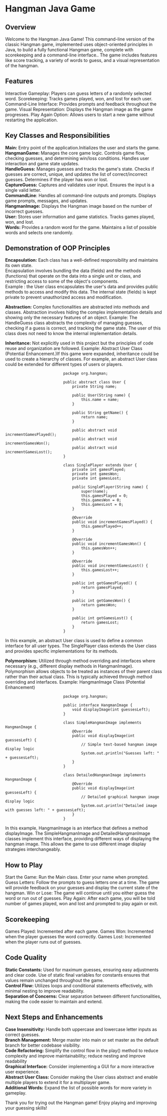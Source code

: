 # Hangman Java Game

## Overview
Welcome to the Hangman Java Game! This command-line version of the classic Hangman game, implemented uses object-oriented principles in Java, to build a fully functional Hangman game, complete with scorekeeping and a command-line interface.. The game includes features like score tracking, a variety of words to guess, and a visual representation of the hangman.

## Features
Interactive Gameplay: Players can guess letters of a randomly selected word.
Scorekeeping: Tracks games played, won, and lost for each user.
Command-Line Interface: Provides prompts and feedback throughout the game.
Visual Representation: Displays the Hangman image as the game progresses.
Play Again Option: Allows users to start a new game without restarting the application.

## Key Classes and Responsibilities
**Main:** Entry point of the application.Initializes the user and starts the game.                       
**HangmanGame:** Manages the core game logic. Controls game flow, checking guesses, and determining win/loss conditions. Handles user interaction and game state updates.              
**HandleGuess:** Manages guesses and tracks the game's state. Checks if guesses are correct, unique, and updates the list of correct/incorrect guesses. Determines if the player has won or lost.              
**CaptureGuess:** Captures and validates user input. Ensures the input is a single valid letter.                
**CommandLine**: Handles all command-line outputs and prompts. Displays game prompts, messages, and updates.              
**HangmanImage:** Displays the Hangman image based on the number of incorrect guesses.                  
**User:** Stores user information and game statistics. Tracks games played, won, and lost.                            
**Words:** Provides a random word for the game. Maintains a list of possible words and selects one randomly.                                    

## Demonstration of OOP Principles
**Encapsulation:** Each class has a well-defined responsibility and maintains its own state.                            
Encapsulation involves bundling the data (fields) and the methods (functions) that operate on the data into a single unit or class, and restricting access to some of the object's components.    
Example :  the User class encapsulates the user's data and provides public methods to access and modify this data. The internal state (fields) is kept private to prevent unauthorized access and modification.     

**Abstraction:** Complex functionalities are abstracted into methods and classes. 
Abstraction involves hiding the complex implementation details and showing only the necessary features of an object.
Example: The HandleGuess class abstracts the complexity of managing guesses, checking if a guess is correct, and tracking the game state. The user of this class does not need to know the internal implementation details.

**Inheritance:** Not explicitly used in this project but the principles of code reuse and organization are followed. 
Example: Abstract User Class (Potential Enhancement.)If this game were expanded, inheritance could be used to create a hierarchy of classes. For example, an abstract User class could be extended for different types of users or players.

                              package org.hangman;
                              
                              public abstract class User {
                                  private String name;
                              
                                  public User(String name) {
                                      this.name = name;
                                  }
                              
                                  public String getName() {
                                      return name;
                                  }
                              
                                  public abstract void incrementGamesPlayed();
                                  public abstract void incrementGamesWon();
                                  public abstract void incrementGamesLost();
                              }
                              
                              class SinglePlayer extends User {
                                  private int gamesPlayed;
                                  private int gamesWon;
                                  private int gamesLost;
                              
                                  public SinglePlayer(String name) {
                                      super(name);
                                      this.gamesPlayed = 0;
                                      this.gamesWon = 0;
                                      this.gamesLost = 0;
                                  }
                              
                                  @Override
                                  public void incrementGamesPlayed() {
                                      this.gamesPlayed++;
                                  }
                              
                                  @Override
                                  public void incrementGamesWon() {
                                      this.gamesWon++;
                                  }
                              
                                  @Override
                                  public void incrementGamesLost() {
                                      this.gamesLost++;
                                  }
                              
                                  public int getGamesPlayed() {
                                      return gamesPlayed;
                                  }
                              
                                  public int getGamesWon() {
                                      return gamesWon;
                                  }
                              
                                  public int getGamesLost() {
                                      return gamesLost;
                                  }
                              }
In this example, an abstract User class is used to define a common interface for all user types. The SinglePlayer class extends the User class and provides specific implementations for its methods.

**Polymorphism:** Utilized through method overriding and interfaces where necessary (e.g., different display methods in HangmanImage).                             
Polymorphism allows objects to be treated as instances of their parent class rather than their actual class. This is typically achieved through method overriding and interfaces.
Example: HangmanImage Class (Potential Enhancement)

                              package org.hangman;
                              
                              public interface HangmanImage {
                                  void displayImage(int guessesLeft);
                              }
                              
                              class SimpleHangmanImage implements HangmanImage {
                                  @Override
                                  public void displayImage(int guessesLeft) {
                                      // Simple text-based hangman image display logic
                                      System.out.println("Guesses left: " + guessesLeft);
                                  }
                              }
                              
                              class DetailedHangmanImage implements HangmanImage {
                                  @Override
                                  public void displayImage(int guessesLeft) {
                                      // Detailed graphical hangman image display logic
                                      System.out.println("Detailed image with guesses left: " + guessesLeft);
                                  }
                              }
In this example, HangmanImage is an interface that defines a method displayImage. The SimpleHangmanImage and DetailedHangmanImage classes implement this interface, providing different ways of displaying the hangman image. This allows the game to use different image display strategies interchangeably.

## How to Play
Start the Game: Run the Main class. Enter your name when prompted.
Guess Letters: Follow the prompts to guess letters one at a time.
The game will provide feedback on your guesses and display the current state of the hangman.
Win or Lose: The game will continue until you either guess the word or run out of guesses.
Play Again: After each game, you will be told number of games played, won and lost and prompted to play again or exit.

## Scorekeeping
Games Played: Incremented after each game.
Games Won: Incremented when the player guesses the word correctly.
Games Lost: Incremented when the player runs out of guesses.

## Code Quality
**Static Constants:** Used for maximum guesses, ensuring easy adjustments and clear code.  Use of static final variables for constants ensures that values remain unchanged throughout the game.                    
**Control Flow:** Utilizes loops and conditional statements effectively, with minimal nesting to improve readability.                                                                          
**Separation of Concerns:** Clear separation between different functionalities, making the code easier to maintain and extend.                                                                    

## Next Steps and Enhancements
**Case Insensitivity:** Handle both uppercase and lowercase letter inputs as correct guesses.                                               
**Branch Management:** Merge master into main or set master as the default branch for better codebase visibility.                         
**Code Refactoring:** Simplify the control flow in the play() method to reduce complexity and improve maintainability; reduce nesting and improve readability                                                       
**Graphical Interface:** Consider implementing a GUI for a more interactive user experience.                                     
**Abstract User Class:** Consider making the User class abstract and enable multiple players to extend it for a multiplayer game.                               
**Additional Words:** Expand the list of possible words for more variety in gameplay.                                
                             
Thank you for trying out the Hangman game! Enjoy playing and improving your guessing skills!
